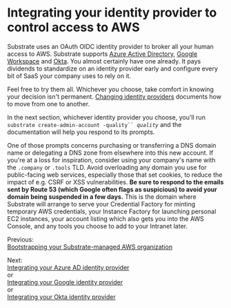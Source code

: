 # Integrating your identity provider to control access to AWS

Substrate uses an OAuth OIDC identity provider to broker all your human access to AWS. Substrate supports [Azure Active Directory](https://azure.microsoft.com/en-us/products/active-directory/), [Google Workspace](https://workspace.google.com/) and [Okta](https://www.okta.com/). You almost certainly have one already. It pays dividends to standardize on an identity provider early and configure every bit of SaaS your company uses to rely on it.

Feel free to try them all. Whichever you choose, take comfort in knowing your decision isn't permanent. [Changing identity providers](../../changing-identity-providers/) documents how to move from one to another.

In the next section, whichever identity provider you choose, you'll run `substrate create-admin-account -quality`` `_`quality`_ and the documentation will help you respond to its prompts.

One of those prompts concerns purchasing or transferring a DNS domain name or delegating a DNS zone from elsewhere into this new account. If you're at a loss for inspiration, consider using your company's name with the `.company` or `.tools` TLD. Avoid overloading any domain you use for public-facing web services, especially those that set cookies, to reduce the impact of e.g. CSRF or XSS vulnerabilities. **Be sure to respond to the emails sent by Route 53 (which Google often flags as suspicious) to avoid your domain being suspended in a few days.** This is the domain where Substrate will arrange to serve your Credential Factory for minting temporary AWS credentials, your Instance Factory for launching personal EC2 instances, your account listing which also gets you into the AWS Console, and any tools you choose to add to your Intranet later.

Previous:\
[Bootstrapping your Substrate-managed AWS organization](../../bootstrapping/)

Next:\
[Integrating your Azure AD identity provider](../../integrating-your-azure-ad-identity-provider/)\
or\
[Integrating your Google identity provider](../../integrating-your-google-identity-provider/)\
or\
[Integrating your Okta identity provider](../../integrating-your-okta-identity-provider/)
